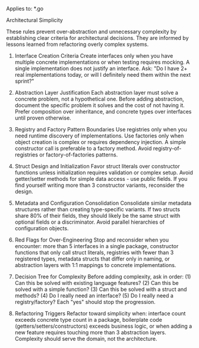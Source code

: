 Applies to: *.go

Architectural Simplicity

These rules prevent over-abstraction and unnecessary complexity by establishing clear criteria for architectural decisions. They are informed by lessons learned from refactoring overly complex systems.

1. Interface Creation Criteria Create interfaces only when you have multiple concrete implementations or when testing requires mocking. A single implementation does not justify an interface. Ask: "Do I have 2+ real implementations today, or will I definitely need them within the next sprint?"

2. Abstraction Layer Justification Each abstraction layer must solve a concrete problem, not a hypothetical one. Before adding abstraction, document the specific problem it solves and the cost of not having it. Prefer composition over inheritance, and concrete types over interfaces until proven otherwise.

3. Registry and Factory Pattern Boundaries Use registries only when you need runtime discovery of implementations. Use factories only when object creation is complex or requires dependency injection. A simple constructor call is preferable to a factory method. Avoid registry-of-registries or factory-of-factories patterns.

4. Struct Design and Initialization Favor struct literals over constructor functions unless initialization requires validation or complex setup. Avoid getter/setter methods for simple data access - use public fields. If you find yourself writing more than 3 constructor variants, reconsider the design.

5. Metadata and Configuration Consolidation Consolidate similar metadata structures rather than creating type-specific variants. If two structs share 80% of their fields, they should likely be the same struct with optional fields or a discriminator. Avoid parallel hierarchies of configuration objects.

6. Red Flags for Over-Engineering Stop and reconsider when you encounter: more than 5 interfaces in a single package, constructor functions that only call struct literals, registries with fewer than 3 registered types, metadata structs that differ only in naming, or abstraction layers with 1:1 mappings to concrete implementations.

7. Decision Tree for Complexity Before adding complexity, ask in order: (1) Can this be solved with existing language features? (2) Can this be solved with a simple function? (3) Can this be solved with a struct and methods? (4) Do I really need an interface? (5) Do I really need a registry/factory? Each "yes" should stop the progression.

8. Refactoring Triggers Refactor toward simplicity when: interface count exceeds concrete type count in a package, boilerplate code (getters/setters/constructors) exceeds business logic, or when adding a new feature requires touching more than 3 abstraction layers. Complexity should serve the domain, not the architecture.